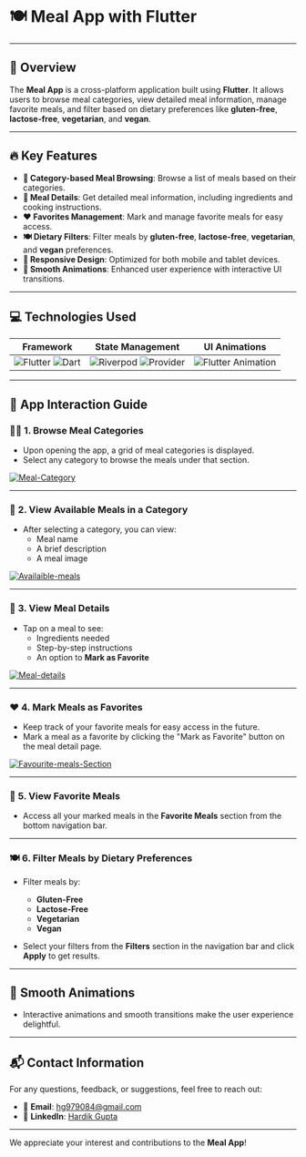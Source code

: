 # 🍽️ **Meal App with Flutter**

---

## 🌟 **Overview**

The **Meal App** is a cross-platform application built using **Flutter**. It allows users to browse meal categories, view detailed meal information, manage favorite meals, and filter based on dietary preferences like **gluten-free**, **lactose-free**, **vegetarian**, and **vegan**.

---

## 🔥 **Key Features**

- **📂 Category-based Meal Browsing**: Browse a list of meals based on their categories.
- **📑 Meal Details**: Get detailed meal information, including ingredients and cooking instructions.
- **❤️ Favorites Management**: Mark and manage favorite meals for easy access.
- **🍽️ Dietary Filters**: Filter meals by **gluten-free**, **lactose-free**, **vegetarian**, and **vegan** preferences.
- **📱 Responsive Design**: Optimized for both mobile and tablet devices.
- **🎨 Smooth Animations**: Enhanced user experience with interactive UI transitions.

---

## 💻 **Technologies Used**

| **Framework** | **State Management** | **UI Animations** | 
| ------------- | -------------------- | ----------------- |
| ![Flutter](https://img.shields.io/badge/Flutter-02569B?style=for-the-badge&logo=flutter&logoColor=white) ![Dart](https://img.shields.io/badge/Dart-0175C2?style=for-the-badge&logo=dart&logoColor=white) | ![Riverpod](https://img.shields.io/badge/Riverpod-80E24D?style=for-the-badge&logo=data:image/png;base64,Riverpod-Icon) ![Provider](https://img.shields.io/badge/Provider-3D3D3D?style=for-the-badge) | ![Flutter Animation](https://img.shields.io/badge/Flutter_Animation-009688?style=for-the-badge) |

---

## 📱 **App Interaction Guide**

### 🧑‍🍳 **1. Browse Meal Categories**

- Upon opening the app, a grid of meal categories is displayed.
- Select any category to browse the meals under that section.

<a href="https://ibb.co/ssXPWJz"><img src="https://i.ibb.co/WBR3Vpj/Meal-Category.png" alt="Meal-Category" border="0"></a>

---

### 🍜 **2. View Available Meals in a Category**

- After selecting a category, you can view:
  - Meal name
  - A brief description
  - A meal image

<a href="https://ibb.co/kQHm8cY"><img src="https://i.ibb.co/FgxHw7G/Availaible-meals.png" alt="Availaible-meals" border="0"></a>

---

### 🥘 **3. View Meal Details**

- Tap on a meal to see:
  - Ingredients needed
  - Step-by-step instructions
  - An option to **Mark as Favorite**

<a href="https://ibb.co/WVxVjwG"><img src="https://i.ibb.co/BnznFxc/Meal-details.png" alt="Meal-details" border="0"></a>

---

### ❤️ **4. Mark Meals as Favorites**

- Keep track of your favorite meals for easy access in the future.
- Mark a meal as a favorite by clicking the "Mark as Favorite" button on the meal detail page.

<a href="https://ibb.co/pRZbhBF"><img src="https://i.ibb.co/xfGXFtT/Favourite-meals-Section.png" alt="Favourite-meals-Section" border="0"></a>

---

### 📌 **5. View Favorite Meals**

- Access all your marked meals in the **Favorite Meals** section from the bottom navigation bar.

---

### 🍽️ **6. Filter Meals by Dietary Preferences**

- Filter meals by:
  - **Gluten-Free**
  - **Lactose-Free**
  - **Vegetarian**
  - **Vegan**

- Select your filters from the **Filters** section in the navigation bar and click **Apply** to get results.

---

## 🎨 **Smooth Animations**

- Interactive animations and smooth transitions make the user experience delightful.

---

## 📬 **Contact Information**

For any questions, feedback, or suggestions, feel free to reach out:

- 📧 **Email**: [hg979084@gmail.com](mailto:hg979084@gmail.com)
- 🔗 **LinkedIn**: [Hardik Gupta](https://www.linkedin.com/in/hardik-gupta830)

---

We appreciate your interest and contributions to the **Meal App**!

